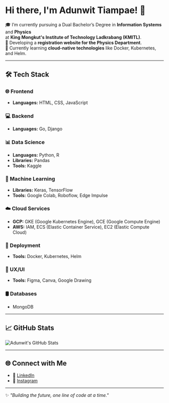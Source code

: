 # Hi there, I'm Adunwit Tiampae! 👋

🎓 I’m currently pursuing a Dual Bachelor’s Degree in **Information Systems** and **Physics**  
at **King Mongkut's Institute of Technology Ladkrabang (KMITL)**.  
🚀 Developing a **registration website for the Physics Department**.  
🌱 Currently learning **cloud-native technologies** like Docker, Kubernetes, and Helm.

---

## 🛠️ Tech Stack

### 🌐 Frontend
- **Languages:** HTML, CSS, JavaScript  

### 💻 Backend
- **Languages:** Go, Django  

### 📊 Data Science
- **Languages:** Python, R  
- **Libraries:** Pandas  
- **Tools:** Kaggle  

### 🤖 Machine Learning
- **Libraries:** Keras, TensorFlow  
- **Tools:** Google Colab, Roboflow, Edge Impulse  

### ☁️ Cloud Services
- **GCP:** GKE (Google Kubernetes Engine), GCE (Google Compute Engine)  
- **AWS:** IAM, ECS (Elastic Container Service), EC2 (Elastic Compute Cloud)  

### 🚀 Deployment
- **Tools:** Docker, Kubernetes, Helm  

### 🎨 UX/UI
- **Tools:** Figma, Canva, Google Drawing  

### 🛢️ Databases
- MongoDB  

---

## 📈 GitHub Stats
![Adunwit's GitHub Stats](https://github-readme-stats.vercel.app/api?username=adtiampa&show_icons=true&theme=radical)

---

## 🌐 Connect with Me
- 💼 [LinkedIn](https://www.linkedin.com/in/adunwit/)  
- 📸 [Instagram](https://www.instagram.com/aot_adunwit/)  

---

✨ _"Building the future, one line of code at a time."_  

